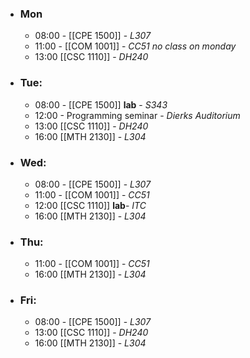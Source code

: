 - ### Mon
	- 08:00 - [[CPE 1500]] - *L307*
	- 11:00 - [[COM 1001]] - *CC51* *no class on monday*
	- 13:00 [[CSC 1110]] - *DH240*
- ### Tue:
	- 08:00 - [[CPE 1500]] **lab** - *S343*
	- 12:00 - Programming seminar - *Dierks Auditorium*
	- 13:00 [[CSC 1110]] - *DH240*
	- 16:00 [[MTH 2130]] - *L304*
- ### Wed:
	- 08:00 - [[CPE 1500]]  - *L307*
	- 11:00 - [[COM 1001]] - *CC51*
	- 12:00 [[CSC 1110]] **lab**- *ITC*
	- 16:00 [[MTH 2130]] - *L304*
- ### Thu:
	- 11:00 - [[COM 1001]] - *CC51*
	- 16:00 [[MTH 2130]] - *L304*
- ### Fri:
	- 08:00 - [[CPE 1500]]  - *L307*
	- 13:00 [[CSC 1110]] - *DH240*
	- 16:00 [[MTH 2130]] - *L304*